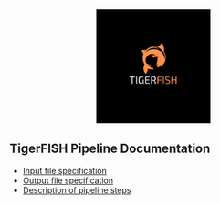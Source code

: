 <div align="center">
    <a href="#readme"><img src="../img/tigerfish.png" width="200"></a>
</div>

## TigerFISH Pipeline Documentation

* [Input file specification](./pipeline_input.md)
* [Output file specification](./pipeline_output.md)
* [Description of pipeline steps](./pipeline_steps.md)
